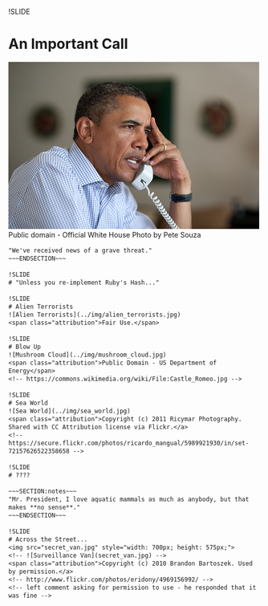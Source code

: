 !SLIDE
# An Important Call
![Call from the President](presidential_call.jpg)
<span class="attribution">Public domain - Official White House Photo by Pete Souza</span>
<!-- http://consolidatednews.photoshelter.com/image/I0000LC6ZsLuy96o -->


~~~SECTION:notes~~~
"We've received news of a grave threat."
~~~ENDSECTION~~~

!SLIDE
# "Unless you re-implement Ruby's Hash..."

!SLIDE
# Alien Terrorists
![Alien Terrorists](../img/alien_terrorists.jpg)
<span class="attribution">Fair Use.</span>

!SLIDE
# Blow Up
![Mushroom Cloud](../img/mushroom_cloud.jpg)
<span class="attribution">Public Domain - US Department of Energy</span>
<!-- https://commons.wikimedia.org/wiki/File:Castle_Romeo.jpg -->

!SLIDE
# Sea World
![Sea World](../img/sea_world.jpg)
<span class="attribution">Copyright (c) 2011 Ricymar Photography. Shared with CC Attribution license via Flickr.</a>
<!-- https://secure.flickr.com/photos/ricardo_mangual/5989921930/in/set-72157626522358658 -->

!SLIDE
# ????

~~~SECTION:notes~~~
"Mr. President, I love aquatic mammals as much as anybody, but that makes **no sense**."
~~~ENDSECTION~~~

!SLIDE
# Across the Street...
<img src="secret_van.jpg" style="width: 700px; height: 575px;">
<!-- ![Surveillance Van](secret_van.jpg) -->
<span class="attribution">Copyright (c) 2010 Brandon Bartoszek. Used by permission.</a>
<!-- http://www.flickr.com/photos/eridony/4969156992/ -->
<!-- left comment asking for permission to use - he responded that it was fine -->
